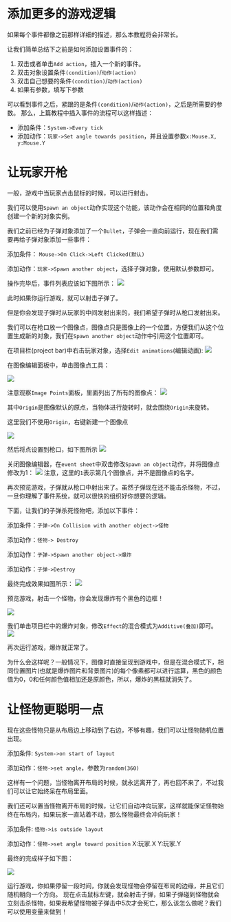 # 添加更多的游戏逻辑

如果每个事件都像之前那样详细的描述，那么本教程将会非常长。

让我们简单总结下之前是如何添加设置事件的：
1. 双击或者单击`Add action`，插入一个新的事件。
2. 双击对象设置条件`(condition)`/`动作(action)`
3. 双击自己想要的条件`(condition)`/`动作(action)`
4. 如果有参数，填写下参数

可以看到事件之后，紧跟的是条件`(condition)`/`动作(action)`，之后是所需要的参数。
那么，上篇教程中插入事件的流程可以这样描述：
- 添加条件：`System->Every tick`
- 添加动作：`玩家->Set angle towards position`，并且设置参数`x:Mouse.X, y:Mouse.Y`

# 让玩家开枪

一般，游戏中当玩家点击鼠标的时候，可以进行射击。

我们可以使用`Spawn an object`动作实现这个功能，该动作会在相同的位置和角度创建一个新的对象实例。

我们之前已经为子弹对象添加了一个`Bullet`，子弹会一直向前运行，现在我们需要再给子弹对象添加一些事件：

添加条件： `Mouse->On Click->Left Clicked(默认)`

添加动作：`玩家->Spawn another object`，选择子弹对象，使用默认参数即可。

操作完毕后，事件列表应该如下图所示：
![](../res/more-logic/f33bcc65.png)

此时如果你运行游戏，就可以射击子弹了。

但是你会发现子弹时从玩家的中间发射出来的，我们希望子弹时从枪口发射出来。

我们可以在枪口放一个图像点，图像点只是图像上的一个位置，方便我们从这个位置生成新的对象，我们在`Spawn another object`动作中引用这个位置即可。

在项目栏(project bar)中右击玩家对象，选择`Edit animations`(编辑动画):
![](../res/more-logic/806b9733.png)

在图像编辑面板中，单击图像点工具：


![](../res/more-logic/db794bee.png)


注意观察`Image Points`面板，里面列出了所有的图像点：
![](../res/more-logic/13bea766.png)

其中`Origin`是图像默认的原点，当物体进行旋转时，就会围绕`Origin`来旋转。

这里我们不使用`Origin`，右键新建一个图像点

![](../res/more-logic/6f441a83.png)

然后将点设置到枪口，如下图所示
![](../res/more-logic/9fa57e66.png)

关闭图像编辑器，在`event sheet`中双击修改`Spawn an object`动作，并将图像点修改为1：
![](../res/more-logic/5dc1a91c.png)
注意，这里的`1`表示第几个图像点，并不是图像点的名字。

再次预览游戏，子弹就从枪口中射出来了。虽然子弹现在还不能击杀怪物，不过，一旦你理解了事件系统，就可以很快的组织好你想要的逻辑。

下面，让我们的子弹杀死怪物吧，添加以下事件：

添加条件：`子弹->On Collision with another object->怪物`

添加动作：`怪物-> Destroy`

添加动作：`子弹->Spawn another object->爆炸`

添加动作：`子弹->Destroy`

最终完成效果如图所示：
![](../res/more-logic/b8d648ae.png)

预览游戏，射击一个怪物，你会发现爆炸有个黑色的边框！

![](../res/more-logic/cfb471da.png)

我们单击项目栏中的爆炸对象，修改`Effect`的混合模式为`Additive(叠加)`即可。
![](../res/more-logic/b94e7dfe.png)

再次运行游戏，爆炸就正常了。

为什么会这样呢？一般情况下，图像时直接呈现到游戏中，但是在混合模式下，相同位置图片(也就是爆炸图片和背景图片)的每个像素都可以进行运算，黑色的颜色值为0，0和任何颜色值相加还是原颜色，所以，爆炸的黑框就消失了。

#  让怪物更聪明一点

现在这些怪物只是从布局边上移动到了右边，不够有趣，我们可以让怪物随机位置出现。

添加条件: `System->on start of layout`

添加动作：`怪物->set angle`，参数为`random(360)`

这样有一个问题，当怪物离开布局的时候，就永远离开了，再也回不来了，不过我们可以让它始终呆在布局里面。

我们还可以置当怪物离开布局的时候，让它们自动冲向玩家，这样就能保证怪物始终在布局内，如果玩家一直站着不动，那么怪物最终会冲向玩家！

添加条件: `怪物->is outside layout`

添加动作：`怪物->set angle toward position` X:玩家.X Y:玩家.Y

最终的完成样子如下图：

![](../res/more-logic/88ba57e4.png)

运行游戏，你如果停留一段时间，你就会发现怪物会停留在布局的边缘，并且它们随机朝向一个方向。
现在点击鼠标左键，就会射击子弹，如果子弹碰到怪物就会立刻击杀怪物，如果我希望怪物被子弹击中5次才会死亡，那么该怎么做呢？我们可以使用变量来做到！




